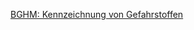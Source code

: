 [BGHM: Kennzeichnung von Gefahrstoffen](https://www.bghm.de/arbeitsschuetzer/praxishilfen/sicherheitszeichen/kennzeichnung-von-gefahrstoffen)